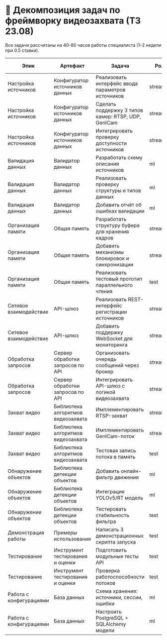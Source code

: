 # 📘 Декомпозиция задач по фреймворку видеозахвата (ТЗ 23.08)

Все задачи рассчитаны на 40–80 часов работы специалиста (1–2 недели при 0.5 ставки).

| Эпик | Артефакт | Задача | Роль | Длительность (дн) |
|------|-----------|--------|------|-------------------|
| Настройка источников | Конфигуратор источников данных | Реализовать интерфейс ввода параметров источников | streaming | 5 |
| Настройка источников | Конфигуратор источников данных | Сделать поддержку 3 типов камер: RTSP, UDP, GenICam | streaming | 5 |
| Настройка источников | Конфигуратор источников данных | Интегрировать проверку доступности источников | streaming | 4 |
| Валидация данных | Валидатор данных | Разработать схему описания источников | ml | 4 |
| Валидация данных | Валидатор данных | Реализовать проверку структуры и типов данных | ml | 5 |
| Валидация данных | Валидатор данных | Добавить отчёт об ошибках валидации | ml | 3 |
| Организация памяти | Общая память | Разработать структуру буфера для хранения кадров | streaming | 5 |
| Организация памяти | Общая память | Добавить механизмы блокировок и синхронизации | streaming | 4 |
| Организация памяти | Общая память | Реализовать тестовый прототип параллельного чтения | test | 4 |
| Сетевое взаимодействие | API-шлюз | Реализовать REST-интерфейс регистрации источников | streaming | 4 |
| Сетевое взаимодействие | API-шлюз | Добавить поддержку WebSocket для мониторинга | streaming | 5 |
| Обработка запросов | Сервер обработки запросов по API | Организовать очередь сообщений через брокер | streaming | 4 |
| Обработка запросов | Сервер обработки запросов по API | Интегрировать API-шлюз с логикой видеозахвата | streaming | 5 |
| Захват видео | Библиотека алгоритмов видеозахвата | Имплементировать RTSP-захват | streaming | 4 |
| Захват видео | Библиотека алгоритмов видеозахвата | Имплементировать GenICam-поток | streaming | 5 |
| Захват видео | Библиотека алгоритмов видеозахвата | Тестовая запись потока в память | test | 4 |
| Обнаружение объектов | Библиотека детекции объектов | Добавить онлайн-фильтр движения | ml | 5 |
| Обнаружение объектов | Библиотека детекции объектов | Интеграция YOLOv5/RT модель | ml | 6 |
| Обнаружение объектов | Библиотека детекции объектов | Тестировать стабильность фильтра | test | 3 |
| Демонстрация работы | Примеры использования | Написать 3 демонстрационных скрипта запуска | test | 3 |
| Тестирование | Инструмент тестирования и оценки | Подготовить модульные тесты API | test | 4 |
| Тестирование | Инструмент тестирования и оценки | Проверка работоспособности потоков | test | 4 |
| Работа с конфигурациями | База данных | Схема хранения: источники, сессии, ошибки | ml | 4 |
| Работа с конфигурациями | База данных | Настроить PostgreSQL + SQLAlchemy модели | ml | 5 |

